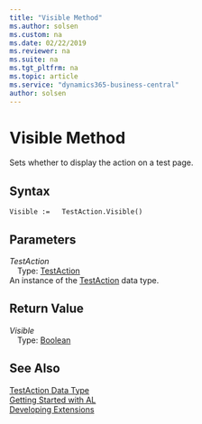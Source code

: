 ```yaml
---
title: "Visible Method"
ms.author: solsen
ms.custom: na
ms.date: 02/22/2019
ms.reviewer: na
ms.suite: na
ms.tgt_pltfrm: na
ms.topic: article
ms.service: "dynamics365-business-central"
author: solsen
---
```

[//]: # (START>DO_NOT_EDIT)
[//]: # (IMPORTANT:Do not edit any of the content between here and the END>DO_NOT_EDIT.)
[//]: # (Any modifications should be made in the .xml files in the ModernDev repo.)
# Visible Method
Sets whether to display the action on a test page.


## Syntax
```
Visible :=   TestAction.Visible()
```

## Parameters
*TestAction*  
&emsp;Type: [TestAction](testaction-data-type.md)  
An instance of the [TestAction](testaction-data-type.md) data type.  

## Return Value
*Visible*  
&emsp;Type: [Boolean](../boolean/boolean-data-type.md)  
  


[//]: # (IMPORTANT: END>DO_NOT_EDIT)
## See Also
[TestAction Data Type](testaction-data-type.md)  
[Getting Started with AL](../../devenv-get-started.md)  
[Developing Extensions](../../devenv-dev-overview.md)